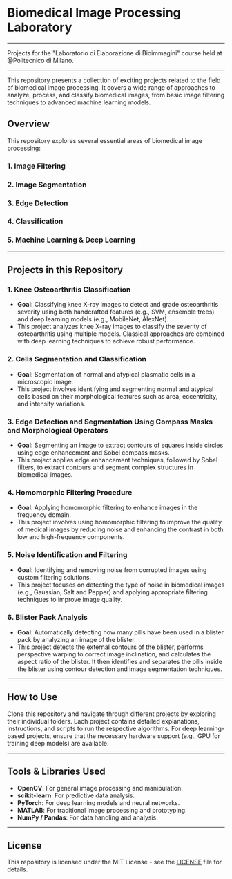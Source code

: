 # Biomedical Image Processing Laboratory

---
Projects for the "Laboratorio di Elaborazione di Bioimmagini" course held at @Politecnico di Milano.

---


This repository presents a collection of exciting projects related to the field of biomedical image processing. It covers a wide range of approaches to analyze, process, and classify biomedical images, from basic image filtering techniques to advanced machine learning models.

## Overview

This repository explores several essential areas of biomedical image processing:

### **1. Image Filtering**
### **2. Image Segmentation**
### **3. Edge Detection**
### **4. Classification**
### **5. Machine Learning & Deep Learning**

---

## Projects in this Repository

### **1. Knee Osteoarthritis Classification**
   - **Goal**: Classifying knee X-ray images to detect and grade osteoarthritis severity using both handcrafted features (e.g., SVM, ensemble trees) and deep learning models (e.g., MobileNet, AlexNet).
   - This project analyzes knee X-ray images to classify the severity of osteoarthritis using multiple models. Classical approaches are combined with deep learning techniques to achieve robust performance.

### **2. Cells Segmentation and Classification**
   - **Goal**: Segmentation of normal and atypical plasmatic cells in a microscopic image.
   - This project involves identifying and segmenting normal and atypical cells based on their morphological features such as area, eccentricity, and intensity variations.

### **3. Edge Detection and Segmentation Using Compass Masks and Morphological Operators**
   - **Goal**: Segmenting an image to extract contours of squares inside circles using edge enhancement and Sobel compass masks.
   - This project applies edge enhancement techniques, followed by Sobel filters, to extract contours and segment complex structures in biomedical images.

### **4. Homomorphic Filtering Procedure**
   - **Goal**: Applying homomorphic filtering to enhance images in the frequency domain.
   - This project involves using homomorphic filtering to improve the quality of medical images by reducing noise and enhancing the contrast in both low and high-frequency components.

### **5. Noise Identification and Filtering**
   - **Goal**: Identifying and removing noise from corrupted images using custom filtering solutions.
   - This project focuses on detecting the type of noise in biomedical images (e.g., Gaussian, Salt and Pepper) and applying appropriate filtering techniques to improve image quality.

### **6. Blister Pack Analysis**
   - **Goal**: Automatically detecting how many pills have been used in a blister pack by analyzing an image of the blister.
   - This project detects the external contours of the blister, performs perspective warping to correct image inclination, and calculates the aspect ratio of the blister. It then identifies and separates the pills inside the blister using contour detection and image segmentation techniques.

---

## How to Use

Clone this repository and navigate through different projects by exploring their individual folders. Each project contains detailed explanations, instructions, and scripts to run the respective algorithms. For deep learning-based projects, ensure that the necessary hardware support (e.g., GPU for training deep models) are available.

---

## Tools & Libraries Used

- **OpenCV**: For general image processing and manipulation.
- **scikit-learn**: For predictive data analysis.
- **PyTorch**: For deep learning models and neural networks.
- **MATLAB**: For traditional image processing and prototyping.
- **NumPy / Pandas**: For data handling and analysis.

---

## License

This repository is licensed under the MIT License - see the [LICENSE](LICENSE) file for details.
